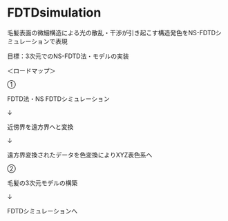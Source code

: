 # FDTDsimulation

毛髪表面の微細構造による光の散乱・干渉が引き起こす構造発色をNS-FDTDシミュレーションで表現

目標：3次元でのNS-FDTD法・モデルの実装

＜ロードマップ＞

①

FDTD法・NS FDTDシミュレーション

↓

近傍界を遠方界へと変換

↓

遠方界変換されたデータを色変換によりXYZ表色系へ


②

毛髪の3次元モデルの構築

↓

FDTDシミュレーションへ
